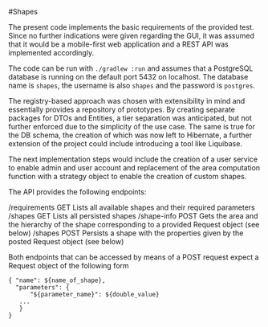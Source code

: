 #Shapes

The present code implements the basic requirements of the provided test.
Since no further indications were given regarding the GUI, it was assumed that it would be a mobile-first web application and a REST API was implemented accordingly.

The code can be run with `./gradlew :run` and assumes that a PostgreSQL database is running on the default port 5432 on localhost. The database name is `shapes`, the username is also `shapes` and the password is `postgres`.

The registry-based approach was chosen with extensibility in mind and essentially provides a repository of prototypes.
By creating separate packages for DTOs and Entities, a tier separation was anticipated, but not further enforced due to the simplicity of the use case.
The same is true for the DB schema, the creation of which was now left to Hibernate, a further extension of the project could include introducing a tool like Liquibase.

The next implementation steps would include the creation of a user service to enable admin and user account and replacement of the area computation function with a strategy object to enable the creation of custom shapes.

The API provides the following endpoints:

/requirements GET   Lists all available shapes and their required parameters
/shapes       GET   Lists all persisted shapes
/shape-info   POST  Gets the area and the hierarchy of the shape corresponding to a provided Request object (see below)
/shapes       POST  Persists a shape with the properties given by the posted Request object (see below)

Both endpoints that can be accessed by means of a POST request expect a Request object of the following form

```
{ "name": ${name_of_shape},
  "parameters": {
      "${parameter_name}": ${double_value}
   ...
   }
}
```
